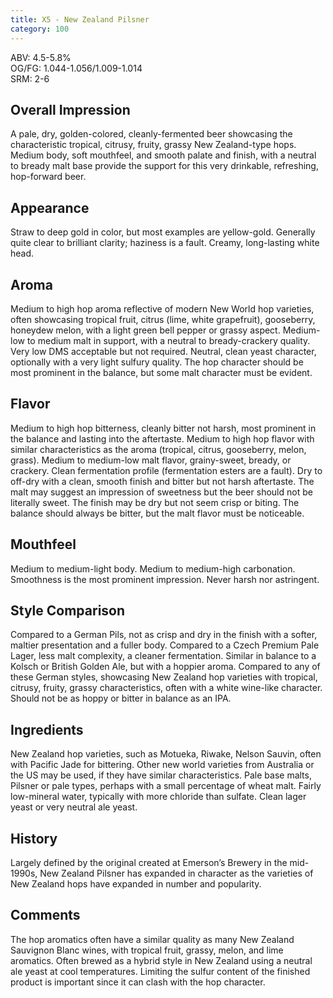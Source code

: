 ```yaml
---
title: X5 - New Zealand Pilsner
category: 100
---
```


ABV: 4.5-5.8%  
OG/FG: 1.044-1.056/1.009-1.014  
SRM: 2-6  

## Overall Impression
A pale, dry, golden-colored, cleanly-fermented beer showcasing the characteristic tropical, citrusy, fruity, grassy New Zealand-type hops. Medium body, soft mouthfeel, and smooth palate and finish, with a neutral to bready malt base provide the support for this very drinkable, refreshing, hop-forward beer.

## Appearance
Straw to deep gold in color, but most examples are yellow-gold. Generally quite clear to brilliant clarity; haziness is a fault. Creamy, long-lasting white head.

## Aroma
Medium to high hop aroma reflective of modern New World hop varieties, often showcasing tropical fruit, citrus (lime, white grapefruit), gooseberry, honeydew melon, with a light green bell pepper or grassy aspect. Medium-low to medium malt in support, with a neutral to bready-crackery quality. Very low DMS acceptable but not required. Neutral, clean yeast character, optionally with a very light sulfury quality. The hop character should be most prominent in the balance, but some malt character must be evident.

## Flavor
Medium to high hop bitterness, cleanly bitter not harsh, most prominent in the balance and lasting into the aftertaste. Medium to high hop flavor with similar characteristics as the aroma (tropical, citrus, gooseberry, melon, grass). Medium to medium-low malt flavor, grainy-sweet, bready, or crackery. Clean fermentation profile (fermentation esters are a fault). Dry to off-dry with a clean, smooth finish and bitter but not harsh aftertaste. The malt may suggest an impression of sweetness but the beer should not be literally sweet. The finish may be dry but not seem crisp or biting. The balance should always be bitter, but the malt flavor must be noticeable.

## Mouthfeel
Medium to medium-light body. Medium to medium-high carbonation. Smoothness is the most prominent impression. Never harsh nor astringent.

## Style Comparison
Compared to a German Pils, not as crisp and dry in the finish with a softer, maltier presentation and a fuller body. Compared to a Czech Premium Pale Lager, less malt complexity, a cleaner fermentation. Similar in balance to a Kolsch or British Golden Ale, but with a hoppier aroma. Compared to any of these German styles, showcasing New Zealand hop varieties with tropical, citrusy, fruity, grassy characteristics, often with a white wine-like character. Should not be as hoppy or bitter in balance as an IPA.

## Ingredients
New Zealand hop varieties, such as Motueka, Riwake, Nelson Sauvin, often with Pacific Jade for bittering. Other new world varieties from Australia or the US may be used, if they have similar characteristics. Pale base malts, Pilsner or pale types, perhaps with a small percentage of wheat malt. Fairly low-mineral water, typically with more chloride than sulfate. Clean lager yeast or very neutral ale yeast.

## History
Largely defined by the original created at Emerson’s Brewery in the mid-1990s, New Zealand Pilsner has expanded in character as the varieties of New Zealand hops have expanded in number and popularity.

## Comments
The hop aromatics often have a similar quality as many New Zealand Sauvignon Blanc wines, with tropical fruit, grassy, melon, and lime aromatics. Often brewed as a hybrid style in New Zealand using a neutral ale yeast at cool temperatures. Limiting the sulfur content of the finished product is important since it can clash with the hop character.